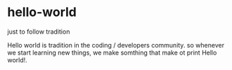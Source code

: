 # hello-world
just to follow tradition 

Hello world is tradition in the coding / developers community.
so whenever we start learning new things, we make somthing that make ot print Hello world!.
